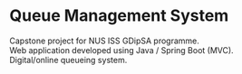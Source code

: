 # Queue Management System
Capstone project for NUS ISS GDipSA programme.\
Web application developed using Java / Spring Boot (MVC).\
Digital/online queueing system.
